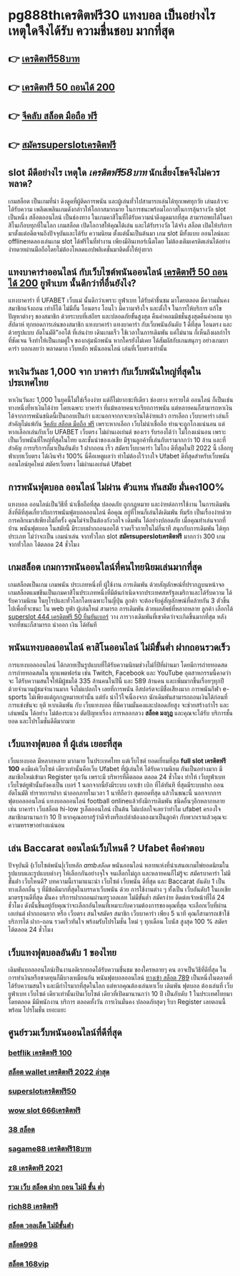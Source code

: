 # pg888thเครดิตฟรี30  แทงบอล  เป็นอย่างไร  เหตุใดจึงได้รับ ความชื่นชอบ มากที่สุด

## 👉 [เครดิตฟรี58บาท](https://mabet.net/register/)
## 👉 [เครดิตฟรี 50 ถอนได้ 200](https://mabet.net/20-free-100/)
## 👉 [จีคลับ สล็อต มือถือ ฟรี](https://mabet.net/credit-free-50/)
## 👉 [สมัครsuperslotเครดิตฟรี](https://mabet.net/)

##  slot  มีดีอย่างไร เหตุใด ***เครดิตฟรี58บาท***  นักเสี่ยงโชคจึงไม่ควรพลาด?

เกมสล็อต เป็นเกมที่น่า ดึงดูดที่ผู้ติดการพนัน และผู้เล่นทั่วไปสามารถเล่นได้ทุกเพศทุกวัย เล่นแล้วจะได้รับความ เพลิดเพลินเกมดังกล่าวให้โอกาสมากมาย ในการชนะพร้อมโอกาสในการลุ้นรางวัล  slot เป็นหนึ่ง สล็อตออนไลน์  เป็นช่องทาง ในเกมคาสิโนที่ได้รับความน่าดึงดูดมากที่สุด สามารถพบได้ในคาสิโนเกือบทุกที่ในโลก เกมสล็อต เปิดโอกาสให้คุณได้เล่น และได้รับรางวัล ได้จริง สล็อต  เปิดให้บริการมาตั้งแต่อดีตจนถึงปัจจุบันและได้รับ ความนิยม ตั้งแต่นั้นเป็นต้นมา เกม slot มีทั้งแบบ ออนไลน์และ offlineทดลองเล่นเกม slot ได้ฟรีในที่ทำงาน เพียงมีอินเทอร์เน็ตโดย ไม่ต้องเติมเครดิตเล่นได้อย่างง่ายดายผ่านมือถือโดยไม่ต้องโหลดแอปพลิเคชั่นมาติดตั้งให้ยุ่งยาก 


## แทงบาคาร่าออนไลน์  กับเว็บไซต์พนันออนไลน์ [เครดิตฟรี 50 ถอนได้ 200](https://mabet.net/credit-free-50/)  ยูฟ่าเบท   นั้นดีกว่าที่อื่นยังไง?

แทงบาคาร่า ที่ UFABET เว็บแม่ นั้นดีกว่าเพราะ ยูฟ่าเบท  ได้รับคำชื่นชม มาโดยตลอด มีความมั่นคง สมาชิกแจ้งถอน เท่าก็ได้ ไม่มีอั้น โอนตรง โอนไว มีความจริงใจ และตั้งใจ ในการให้บริการ แก้ไข ปัญหาต่างๆ ของสมาชิก ด้วยระบบที่เสถียร และปลอดภัยขั้นสูงสุด คืนค่าคอมมิชชั่นสูงสุดคืนค่าคอม ทุกสัปดาห์ ทุกยอดการเล่นของสมาชิก แทงบาคาร่า   แทงบาคาร่า  กับเว็บพนันอันดับ 1 ดีที่สุด  โอนตรง และด้วยรูปแบบ อัตโนมัติ”ออโต้ ที่เล่นง่าย เดินเกมเร็ว ใช้เวลาในการเดิมพัน แค่ไม่นาน ก็เห็นถึงผลกำไรที่ชัดเจน จึงทำให้เป็นเกมคู่ใจ ของกลุ่มนักพนัน หากใครยังไม่เคย ได้สัมผัสกับเกมสนุกๆ อย่างเกมบาคาร่า บอกเลยว่า พลาดมาก  เว็บหลัก พนันออนไลน์ เล่นที่เว็บตรงเท่านั้น


## หาเงินวันละ 1,000  จาก บาคาร่า กับเว็บพนันใหญ่ที่สุดในประเทศไทย

หาเงินวันละ 1,000  ในยุคนี้ไม่ใช่เรื่องง่าย แต่ก็ไม่ยากซะทีเดียว ช่องทาง หารายได้  ออนไลน์ ก็เป็นเช่นทางหนึ่งที่หาเงินได้ง่าย โดยเฉพาะ บาคาร่า ที่แม้หลายคนจะเรียกการพนัน แต่หลายคนก็สามารถหาเงินได้จากการพนันชนิดนี้เป็นกอบเป็นกำ และนอกจากกจะหาเงินได้ง่ายแล้ว การเลือก เว็บบาคาร่า เล่นก็สำคัญไม่แพ้กัน [จีคลับ สล็อต มือถือ ฟรี](https://mabet.net/) เพราะหากเลือก  เว็บไม่น่าเชื่อถือ  ท่านจะถูกโกงแน่นอน แต่หากเลือกเล่นกับเว็บ UFABET เว็บตรง ไม่ผ่านเอเย่นต์ ของเรา รับรองได้ว่า ไม่โกงแน่นอน เพราะเป็นเว็บพนันที่ใหญ่ที่สุดในไทย และชั้นนำของเอเชีย มีฐานลูกค้าที่เล่นกับเรามากกว่า 10 ล้าน และที่สำคัญ การบริการก็มาเป็นอันดับ 1 ฝากถอน เร็ว สมัครเว็บบาคาร่า ไม่โกง ดีที่สุดในปี 2022 นี้ เลือกยูฟ่าเบทเว็บตรง ได้เงินจริง 100% นี่คือเหตูผลว่า ทำไม่ต้องไว้วางใจ Ufabet  ดีที่สุดสำหรับเว็บพนันออนไลน์ยุคใหม่  สมัครเว็บตรง ไม่ผ่านเอเย่นต์ Ufabet 


##  การพนันฟุตบอล ออนไลน์ ไม่ผ่าน ตัวแทน ทันสมัย มั่นคง100%

แทงบอล ออนไลน์เป็นวิธีที่ น่าเชื่อถือที่สุด ปลอดภัย ถูกกฎหมาย และง่ายต่อการใช้งาน ในการเดิมพัน สิ่งที่ดีที่สุดเกี่ยวกับการพนันฟุตบอลออนไลน์ คือคุณ อยู่ที่ไหนก็เล่นได้เดิมพัน ทีมรัก เป็นเรื่องง่ายด้วยการคลิกเมาส์เพียงไม่กี่ครั้ง คุณไม่จำเป็นต้องกังวลใจ เดิมพัน ได้อย่างปลอดภัย เมื่อคุณทำเล่นจากที่บ้าน พนันฟุตบอล ในสมัยนี้  มีระบบฝากถอนออโต้ รวดเร็วถายในไม่กี่นาที  สนุกกับการเดิมพัน ได้ทุกประเภท ไม่ว่าจะเป็น  เกมน่าเล่น จากทั่วโลก slot **สมัครsuperslotเครดิตฟรี** มากกว่า 300 เกม จากทั่วโลก ได้ตลอด 24 ชั่วโมง


##  เกมสล็อต เกมการพนันออนไลน์ที่คนไทยนิยมเล่นมากที่สุด

 เกมสล็อตเป็นเกม เกมพนัน ประเภทหนึ่งที่ ผู้ใช้งาน การเดิมพัน ด้วยสัญลักษณ์ที่ปรากฏบนหน้าจอ  เกมสล็อตแมชชีนเป็นเกมคาสิโนประเภทหนึ่งที่มีต้นกำเนิดจากประเทศสหรัฐอเมริกาและได้รับความ  ได้รับความนิยม ในยุโรปและทั่วโลกโดยเฉพาะในญี่ปุ่น ลูกค้า จะต้องจับคู่สัญลักษณ์ที่คล้ายกัน 3 ตัวขึ้นไปเพื่อที่จะชนะ ใน web  ยูฟ่า   ผู้เล่นใหม่ สามารถ  การเดิมพัน ด้วยผลลัพธ์ที่หลากหลาย ลูกค้า  เลือกได้ [superslot 444 เครดิตฟรี 50 ยืนยันเบอร์](https://mabet.net/credit-free-50/) วาง  การวางเดิมพันที่เขาคิดว่าจะเกิดขึ้นมากที่สุด หลังจากที่ชนะก็สามารถ  นำออก เงิน ได้ทันที


## พนันแทงบอลออนไลน์  คาสิโนออนไลน์ ไม่มีขั้นต่ำ ฝากถอนรวดเร็ว 

การแทงบอลออนไลน์  ได้กลายเป็นรูปแบบที่ได้รับความนิยมช่วงไม่กี่ปีที่ผ่านมา โดยมีการถ่ายทอดสดการถ่ายทอดสดใน ทุกแพตฟอร์ม เช่น Twitch, Facebook และ YouTube อุตสาหกรรมนี้คาดว่าจะ ได้รับความสนใจให้มีผู้ชมได้ 335 ล้านคนในปีนี้ และ 589 ล้านคน และเพิ่มมากขึ้นเรื่อยๆทุกปีด้วยจำนวนผู้ชมจำนวนมาก จึงไม่แปลกใจ เลยที่การพนัน อีสปอร์ตจะมีชื่อเสียงมาก  การพนันกีฬา e-sports ไม่เพียงแต่ถูกกฎหมายเท่านั้น แต่ยัง น่าไว้ใจเนื่องจาก นักเดิมพันสามารถถอนเงินได้ก่อนที่การแข่งขันจะ ยุติ หากเดิมพัน กับ เว็บแทงบอล ที่มีความมั่นคงและปลอดภัยสูง จะช่วยสร้างกำไร และ เล่นพนัน ได้อย่าง ไม่ต้องระแวง ตัดปัญหาเรื่อง การหลอกลวง **สล็อต มงกุฎ** และคุณจะได้รับ บริการชั้นยอด และโปรโมชั่นดีดีมากมาย

##  เว็บแทงฟุตบอล ที่ ผู้เล่น  เยอะที่สุด 

เว็บแทงบอล มีหลากหลาย มากมาย ในประเทศไทย แต่เว็บไซต์  ยอดเยี่ยมที่สุด **full slot เครดิตฟรี 100** คงมีแค่เว็บไซต์ เดียวเท่านั้นคือเว็บ Ufabet ที่ผู้เล่นให้ ได้รับความนิยม  กันเป็นอย่างมาก มี สมาชิกใหม่เข้ามา Register ทุกวัน เพราะมี บริหารที่ดีตลอด ตลอด 24 ชั่วโมง  ทำให้ เว็บยูฟ่าเบท เว็บไซต์ยูฟ่านั้นยังคงเป็น เบอร์ 1 นอกจากนี้ยังมีระบบ เอาเข้า  เบิก ที่ได้ทันที ที่สุดมีระบบฝาก  ถอน อัตโนมัติ ทำรายการฝาก   นำออกภายในเวลา 1 นาทีถือว่า สุดยอดที่สุด แล้วในขณะนี้ นอกจากการฟุตบอลออนไลน์ แทงบอลออนไลน์ football onlineแล้วยังมีการเดิมพัน ชนิดอื่นๆอีกหลากหลาย   เช่น บาคาร่า   เว็บสล็อต   hi-low   รูเล็ตออนไลน์   เป็นต้น ไม่แปลกใจเลยว่าทำไม ufabet ครองใจ สมาชิกมานานกว่า 10 ปี หากคุณอยากรู้ว่าดีจริงหรือเปล่าต้องลองมาเป็นลูกค้า กับพวกเราแล้วคุณจะ ความหรรษาอย่างแน่นอน


## เล่น Baccarat ออนไลน์เว็บไหนดี ? Ufabet  คือคำตอบ

ปัจจุบันมี {เว็บไซต์พนัน|เว็บหลัก *ambสล็อต* พนันออนไลน์ หลายแห่งที่นำเสนอเกมไพ่ยอดนิยมในรูปแบบและรูปแบบต่างๆ ให้เลือกกันอย่างจุใจ จนเลือกไม่ถูก และหลายคนก็ไม่รู้จะ  สมัครบาคาร่า ไม่มีขั้นต่ํา  เว็บไหนดี? บทความนี้เรามาแนะนำ เว็บไซต์ เว็บพนัน ดีที่สุด และ Baccarat อันดับ 1 เป็นทางเลือกอื่น ๆ ที่มีข้อดีมากที่สุดในบรรดาเว็บพนัน ด้วย  การใช้งานต่าง ๆ  ทั้งเป็น  เว็บอันดับ1   ในเอเชีย มาตรฐานดีที่สุด มั่นคง  บริการฝากถอนผ่านทรูวอลเลท ไม่มีขั้นต่ำ   สมัครง่าย ติดต่อเจ้าหน้าที่ได้ 24 ชั่วโมง  ดังนั้นขึ้นอยู่กับคุณว่าจะเลือกอันไหนที่เหมาะกับความต้องการของคุณที่สุด จะเลือกเว็บที่ผ่านเอเย่นต์ ฝากถอนยาก หรือ เว็บตรง สนใจสมัคร สมาชิก เว็บบาคาร่า  เพียง 5 นาที คุณก็สามารถเข้าใช้ บริการได้ ฝาก-ถอน รวดเร็วทันใจ พร้อมรับโปรโมชั่น ใหม่ ๆ ทุกเดือน โบนัส สูงสุด 100 % สมัคร ได้ตลอด 24 ชั่วโมง

##  เว็บแทงฟุตบอลอันดับ 1 ของไทย  

 เดิมพันบอลออนไลน์เป็นงานอดิเรกยอดได้รับความชื่นชม ของใครหลายๆ คน อาจเป็นวิธีที่ดีที่สุด ในการทำเงินหรือขาดทุนก็มีบางเหมือนกัน พนันฟุตบอลออนไลน์  [ทางเข้า สล็อต 789](https://member.mabet.net/?action=login)  เป็นหนึ่งในตลาดที่ ได้รับความสนใจ และมีกำไรมากที่สุดในโลก แต่หากคุณต้องเล่นหาเว็บ เดิมพัน ฟุตบอล ต้องเล่นที่ เว็บ ยูฟ่าเบท  เว็บไซต์ เดียวเท่านั้นเป้นเว็บไซต์ เดียวที่เปิดมานานกว่า 10 ปี เป็นอับดับ 1 ในประเทศไทยมาโดยตลอด มีมีพนักงาน บริการ ตลอดทั้งวัน  การเงินมั่นคง ปลอดภัยสุดๆ รีบา Register เลยตอนนี้พร้อม โปรโมชั่น  เยอะแยะ


## ศูนย์รวมเว็บพนันออนไลน์ที่ดีที่สุด

### [betflik เครดิตฟรี 100](https://atom.io/themes/สมัครฟรีเครดิต%20สล็อต%20ผ่าน%20ท%20รู%20วอ%20เลท%20008%20สล็อต%20PG%2020รับ100%20เว็บตรง100%)
### [สล็อต wallet เครดิตฟรี 2022 ล่าสุด](https://atom.io/themes/สมัครฟรีเครดิต%2077%20evoสล็อต%20008%20สล็อต%20PG%2020รับ100%20เว็บตรง100%)
### [superslotเครดิตฟรี50](https://atom.io/themes/สมัครฟรีเครดิต%20สล็อต%20true%20wallet%20เครดิตฟรี%20008%20สล็อต%20PG%2020รับ100%20เว็บตรง100%)
### [wow slot 666เครดิตฟรี](https://atom.io/themes/สมัครฟรีเครดิต%20เครดิตฟรี%20กด%20รับ%20เอง%2088%202022%20008%20สล็อต%20PG%2020รับ100%20เว็บตรง100%)
### [38 สล็อต](https://atom.io/themes/สมัครฟรีเครดิต%20สล็อต1บาท%20008%20สล็อต%20PG%2020รับ100%20เว็บตรง100%)
### [sagame88 เครดิตฟรี18บาท](https://atom.io/themes/สมัครฟรีเครดิต%20betflik%20joker%20เครดิตฟรี%2050%20008%20สล็อต%20PG%2020รับ100%20เว็บตรง100%)
### [z8 เครดิตฟรี 2021](https://atom.io/themes/สมัครฟรีเครดิต%20superslot999%20เครดิตฟรี%2050%20008%20สล็อต%20PG%2020รับ100%20เว็บตรง100%)
### [รวม เว็บ สล็อต ฝาก ถอน ไม่มี ขั้น ต่ำ](https://atom.io/themes/สมัครฟรีเครดิต%20สล็อต%201688%20เว็บตรง%20008%20สล็อต%20PG%2020รับ100%20เว็บตรง100%)
### [rich88 เครดิตฟรี](https://atom.io/themes/สมัครฟรีเครดิต%20superslot999%20เครดิตฟรี%2050%20ยืนยันเบอร์%20รับเครดิต%20เลย%20008%20สล็อต%20PG%2020รับ100%20เว็บตรง100%)
### [สล็อต วอลเล็ต ไม่มีขั้นต่ํา](https://atom.io/themes/สมัครฟรีเครดิต%20เว็บตรง%20เครดิตฟรี%202021%20008%20สล็อต%20PG%2020รับ100%20เว็บตรง100%)
### [สล็อต998](https://atom.io/themes/สมัครฟรีเครดิต%20สล็อต24%20008%20สล็อต%20PG%2020รับ100%20เว็บตรง100%)
### [สล็อต 168vip](https://atom.io/themes/สมัครฟรีเครดิต%20สล็อต%20โอน%20ผ่าน%20วอ%20เลท%20ไม่มี%20ขั้นต่ำ%20เครดิตฟรี%20008%20สล็อต%20PG%2020รับ100%20เว็บตรง100%)